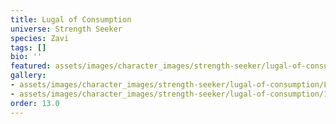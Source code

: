 ```yaml
---
title: Lugal of Consumption
universe: Strength Seeker
species: Zavi
tags: []
bio: ''
featured: assets/images/character_images/strength-seeker/lugal-of-consumption/Lugal_of_construction.png
gallery:
- assets/images/character_images/strength-seeker/lugal-of-consumption/Lugal_of_construction.png
- assets/images/character_images/strength-seeker/lugal-of-consumption/1787273881356583336_1.jpg
order: 13.0
---
```



